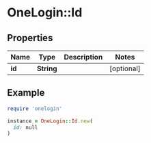 # OneLogin::Id

## Properties

| Name | Type | Description | Notes |
| ---- | ---- | ----------- | ----- |
| **id** | **String** |  | [optional] |

## Example

```ruby
require 'onelogin'

instance = OneLogin::Id.new(
  id: null
)
```

